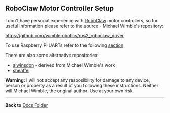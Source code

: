 ## RoboClaw Motor Controller Setup

I don't have personal experience with [RoboClaw](https://www.pololu.com/category/124/roboclaw-motor-controllers) motor controllers,
so for useful information please refer to the source - Michael Wimble's repository:

https://github.com/wimblerobotics/ros2_roboclaw_driver

To use Raspberry Pi UARTs refer to the following [section](https://github.com/wimblerobotics/ros2_roboclaw_driver?tab=readme-ov-file#using-uarts-on-the-raspberry-pi-5)

There are also some alternative repositories:
- [alwinsdon](https://github.com/alwinsdon/ros2-roboclaw-encoder-system/tree/main/src/ros2_roboclaw_driver) - derived from Michael Wimble's work
- [sheaffej](https://github.com/sheaffej/roboclaw_driver2)

**Warning:** I will not accept any resposibility for damage to any device, person or property as a result of you following these instructions.
Neither will Michael Wimble, the original author. Use at your own risk.



----------------

**Back to** [Docs Folder](https://github.com/slgrobotics/robots_bringup/tree/main/Docs)

